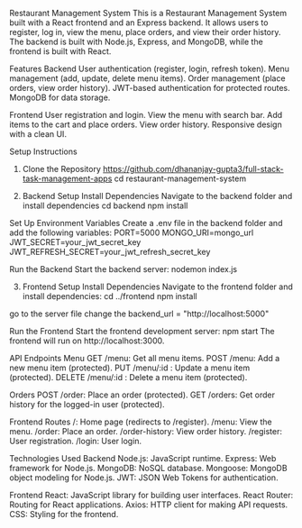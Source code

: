 Restaurant Management System
This is a Restaurant Management System built with a React frontend and an Express backend. It allows users to register, log in, view the menu, place orders, and view their order history. The backend is built with Node.js, Express, and MongoDB, while the frontend is built with React.

Features
Backend
User authentication (register, login, refresh token).
Menu management (add, update, delete menu items).
Order management (place orders, view order history).
JWT-based authentication for protected routes.
MongoDB for data storage.

Frontend
User registration and login.
View the menu with search bar.
Add items to the cart and place orders.
View order history.
Responsive design with a clean UI.

Setup Instructions
1. Clone the Repository
https://github.com/dhananjay-gupta3/full-stack-task-management-apps
cd restaurant-management-system

2. Backend Setup
Install Dependencies
Navigate to the backend folder and install dependencies
cd backend
npm install

Set Up Environment Variables
Create a .env file in the backend folder and add the following variables:
PORT=5000
MONGO_URI=mongo_url
JWT_SECRET=your_jwt_secret_key
JWT_REFRESH_SECRET=your_jwt_refresh_secret_key

Run the Backend
Start the backend server:
nodemon index.js

3. Frontend Setup
Install Dependencies
Navigate to the frontend folder and install dependencies:
cd ../frontend
npm install

go to the server file change the backend_url = "http://localhost:5000"

Run the Frontend
Start the frontend development server:
npm start
The frontend will run on http://localhost:3000.


API Endpoints
Menu
GET /menu: Get all menu items.
POST /menu: Add a new menu item (protected).
PUT /menu/:id : Update a menu item (protected).
DELETE /menu/:id : Delete a menu item (protected).

Orders
POST /order: Place an order (protected).
GET /orders: Get order history for the logged-in user (protected).

Frontend Routes
/: Home page (redirects to /register).
/menu: View the menu.
/order: Place an order.
/order-history: View order history.
/register: User registration.
/login: User login.


Technologies Used
Backend
Node.js: JavaScript runtime.
Express: Web framework for Node.js.
MongoDB: NoSQL database.
Mongoose: MongoDB object modeling for Node.js.
JWT: JSON Web Tokens for authentication.

Frontend
React: JavaScript library for building user interfaces.
React Router: Routing for React applications.
Axios: HTTP client for making API requests.
CSS: Styling for the frontend.

